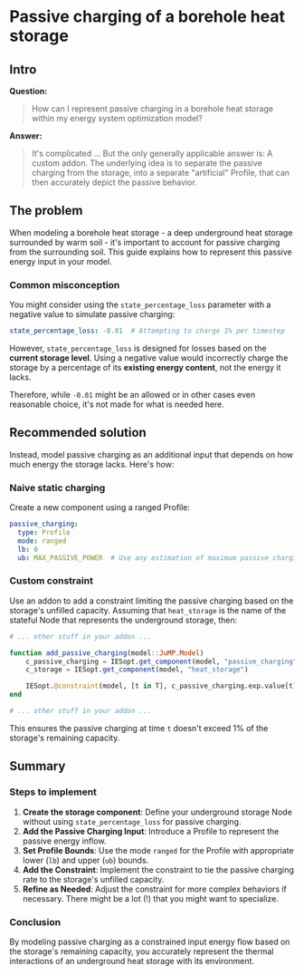 # Passive charging of a borehole heat storage

## Intro

**Question:**  
> How can I represent passive charging in a borehole heat storage within my energy system optimization model?

**Answer:**  
> It's complicated ... But the only generally applicable answer is: A custom addon. The underlying idea is to separate the passive charging from the storage, into a separate "artificial" Profile, that can then accurately depict the passive behavior.

## The problem

When modeling a borehole heat storage - a deep underground heat storage surrounded by warm soil - it's important to account for passive charging from the surrounding soil. This guide explains how to represent this passive energy input in your model.

### Common misconception

You might consider using the `state_percentage_loss` parameter with a negative value to simulate passive charging:

```yaml
state_percentage_loss: -0.01  # Attempting to charge 1% per timestep
```

However, `state_percentage_loss` is designed for losses based on the **current storage level**. Using a negative value would incorrectly charge the storage by a percentage of its **existing energy content**, not the energy it lacks.

Therefore, while `-0.01` might be an allowed or in other cases even reasonable choice, it's not made for what is needed here.

## Recommended solution

Instead, model passive charging as an additional input that depends on how much energy the storage lacks. Here's how:

### Naive static charging

Create a new component using a ranged Profile:

```yaml
passive_charging:
  type: Profile
  mode: ranged
  lb: 0
  ub: MAX_PASSIVE_POWER  # Use any estimation of maximum passive charging power
```

### Custom constraint

Use an addon to add a constraint limiting the passive charging based on the storage's unfilled capacity. Assuming that `heat_storage` is the name of the stateful Node that represents the underground storage, then:

```julia
# ... other stuff in your addon ...

function add_passive_charging(model::JuMP.Model)
    c_passive_charging = IESopt.get_component(model, "passive_charging")
    c_storage = IESopt.get_component(model, "heat_storage")

    IESopt.@constraint(model, [t in T], c_passive_charging.exp.value[t] <= 0.01 * (c_storage.state_ub - c_storage.var.state[t]))
end

# ... other stuff in your addon ...
```

This ensures the passive charging at time `t` doesn't exceed 1% of the storage's remaining capacity.

## Summary

### Steps to implement

1. **Create the storage component**: Define your underground storage Node without using `state_percentage_loss` for passive charging.
2. **Add the Passive Charging Input**: Introduce a Profile to represent the passive energy inflow.
3. **Set Profile Bounds**: Use the mode `ranged` for the Profile with appropriate lower (`lb`) and upper (`ub`) bounds.
4. **Add the Constraint**: Implement the constraint to tie the passive charging rate to the storage's unfilled capacity.
5. **Refine as Needed**: Adjust the constraint for more complex behaviors if necessary. There might be a lot (!) that you might want to specialize.

### Conclusion

By modeling passive charging as a constrained input energy flow based on the storage's remaining capacity, you accurately represent the thermal interactions of an underground heat storage with its environment.
